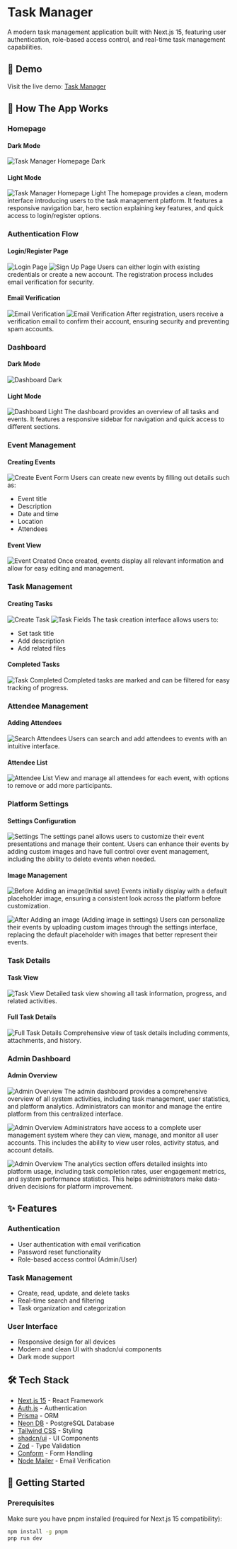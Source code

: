 # Task Manager

A modern task management application built with Next.js 15, featuring user authentication, role-based access control, and real-time task management capabilities.

## 🚀 Demo
Visit the live demo: [Task Manager](https://task-manager-snowy-pi.vercel.app/)

## 📸 How The App Works

### Homepage
#### Dark Mode
![Task Manager Homepage Dark](./public/app/dash-blak.png)
#### Light Mode
![Task Manager Homepage Light](./public/app/home-white.png)
The homepage provides a clean, modern interface introducing users to the task management platform. It features a responsive navigation bar, hero section explaining key features, and quick access to login/register options.

### Authentication Flow
#### Login/Register Page
![Login Page](./public/app/login.png)
![Sign Up Page](./public/app/sign-up.png)
Users can either login with existing credentials or create a new account. The registration process includes email verification for security.

#### Email Verification
![Email Verification](./public/app/email.png)
![Email Verification](./public/app/verified.png)
After registration, users receive a verification email to confirm their account, ensuring security and preventing spam accounts.

### Dashboard
#### Dark Mode
![Dashboard Dark](./public/app/home-black.png)
#### Light Mode
![Dashboard Light](./public/app/dash-white.png)
The dashboard provides an overview of all tasks and events. It features a responsive sidebar for navigation and quick access to different sections.

### Event Management
#### Creating Events
![Create Event Form](./public/app/create-event.png)
Users can create new events by filling out details such as:
- Event title
- Description
- Date and time
- Location
- Attendees

#### Event View
![Event Created](./public/app/created-event.png)
Once created, events display all relevant information and allow for easy editing and management.

### Task Management
#### Creating Tasks
![Create Task](./public/app/create-task.png)
![Task Fields](./public/app/create-task1.png)
The task creation interface allows users to:
- Set task title
- Add description
- Add related files

#### Completed Tasks
![Task Completed](./public/app/task-created.png)
Completed tasks are marked and can be filtered for easy tracking of progress.

### Attendee Management
#### Adding Attendees
![Search Attendees](./public/app/attendees-search.png)
Users can search and add attendees to events with an intuitive interface.

#### Attendee List
![Attendee List](./public/app/added-attendees.png)
View and manage all attendees for each event, with options to remove or add more participants.

### Platform Settings
#### Settings Configuration
![Settings](./public/app/settings.png)
The settings panel allows users to customize their event presentations and manage their content. Users can enhance their events by adding custom images and have full control over event management, including the ability to delete events when needed.

#### Image Management
![Before Adding an image(Initial save)](./public/app/set-before.png)
Events initially display with a default placeholder image, ensuring a consistent look across the platform before customization.

![After Adding an image (Adding image in settings)](./public/app/set-after.png)
Users can personalize their events by uploading custom images through the settings interface, replacing the default placeholder with images that better represent their events.

### Task Details
#### Task View
![Task View](./public/app/view-ask.png)
Detailed task view showing all task information, progress, and related activities.

#### Full Task Details
![Full Task Details](./public/app/task-veiw-full.png)
Comprehensive view of task details including comments, attachments, and history.

### Admin Dashboard
#### Admin Overview
![Admin Overview](./public/app/admin.png)
The admin dashboard provides a comprehensive overview of all system activities, including task management, user statistics, and platform analytics. Administrators can monitor and manage the entire platform from this centralized interface.

![Admin Overview](./public/app/admin-users.png)
Administrators have access to a complete user management system where they can view, manage, and monitor all user accounts. This includes the ability to view user roles, activity status, and account details.

![Admin Overview](./public/app/admin-analytics.png)
The analytics section offers detailed insights into platform usage, including task completion rates, user engagement metrics, and system performance statistics. This helps administrators make data-driven decisions for platform improvement.


## ✨ Features

### Authentication
- User authentication with email verification
- Password reset functionality
- Role-based access control (Admin/User)

### Task Management
- Create, read, update, and delete tasks
- Real-time search and filtering
- Task organization and categorization

### User Interface
- Responsive design for all devices
- Modern and clean UI with shadcn/ui components
- Dark mode support

## 🛠️ Tech Stack

- [Next.js 15](https://nextjs.org/) - React Framework
- [Auth.js](https://authjs.dev/) - Authentication
- [Prisma](https://www.prisma.io/) - ORM
- [Neon DB](https://neon.tech/) - PostgreSQL Database
- [Tailwind CSS](https://tailwindcss.com/) - Styling
- [shadcn/ui](https://ui.shadcn.com/) - UI Components
- [Zod](https://zod.dev/) - Type Validation
- [Conform](https://conform.guide/) - Form Handling
- [Node Mailer](https://nodemailer.com/) - Email Verification

## 🚦 Getting Started

### Prerequisites
Make sure you have pnpm installed (required for Next.js 15 compatibility):
```bash
npm install -g pnpm
pnp run dev
